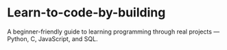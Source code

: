 # Learn-to-code-by-building
A beginner-friendly guide to learning programming through real projects — Python, C, JavaScript, and SQL.
